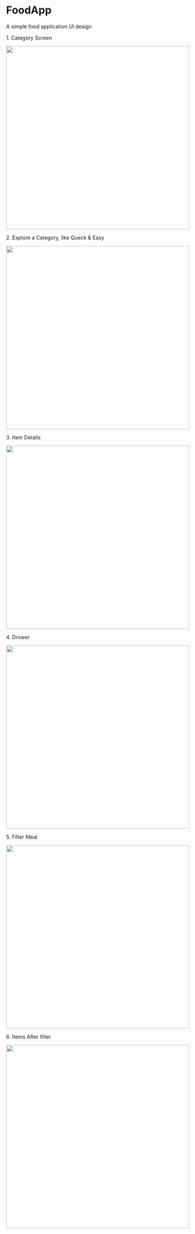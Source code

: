 # FoodApp
A simple food application UI design
<!DOCTYPE html>
<html>
<body>
<p> 1. Category Screen</p>
<img src="foodapp/lib/assets/screenshots/a.jpg" width="500"/>
<p> 2. Explore a Category, like Queck & Easy</p>
<img src="foodapp/lib/assets/screenshots/b.jpg" width="500"/>
<p> 3. Item Details</p>
<img src="foodapp/lib/assets/screenshots/c.jpg" width="500"/>
<p> 4. Drower</p>
<img src="foodapp/lib/assets/screenshots/d.jpg" width="500"/>
<p> 5. Filter Meal</p>
<img src="foodapp/lib/assets/screenshots/e.jpg" width="500"/>
<p> 6. Items After filter</p>
<img src="foodapp/lib/assets/screenshots/f.jpg" width="500"/>

</body>
</html>
